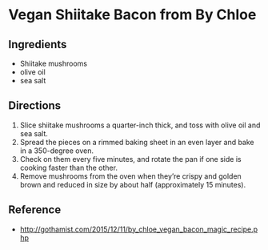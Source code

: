 # Vegan Shiitake Bacon from By Chloe

## Ingredients
* Shiitake mushrooms
* olive oil
* sea salt

## Directions
1. Slice shiitake mushrooms a quarter-inch thick, and toss with olive oil and sea salt. 
2. Spread the pieces on a rimmed baking sheet in an even layer and bake in a 350-degree oven. 
3. Check on them every five minutes, and rotate the pan if one side is cooking faster than the other. 
4. Remove mushrooms from the oven when they’re crispy and golden brown and reduced in size by about half (approximately 15 minutes).

## Reference
* http://gothamist.com/2015/12/11/by_chloe_vegan_bacon_magic_recipe.php
